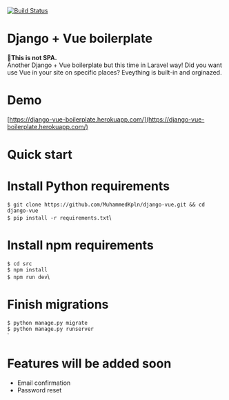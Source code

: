 [![Build Status](https://travis-ci.com/MuhammedKpln/django-vue.svg?branch=master)](https://travis-ci.com/MuhammedKpln/django-vue)

# Django + Vue boilerplate
**🔧This is not SPA.**\
Another Django + Vue boilerplate but this time in Laravel way! Did you want use Vue in your site on specific places? Eveything is built-in and orginazed. 

# Demo
[https://django-vue-boilerplate.herokuapp.com/](https://django-vue-boilerplate.herokuapp.com/)

# Quick start

# Install Python requirements
`$ git clone https://github.com/MuhammedKpln/django-vue.git && cd django-vue`\
`$ pip install -r requirements.txt`\

# Install npm requirements
`$ cd src`\
`$ npm install`\
`$ npm run dev`\

# Finish migrations
`$ python manage.py migrate`\
`$ python manage.py runserver`\
`

# Features will be added soon
- Email confirmation
- Password reset 
